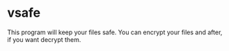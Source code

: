 # vsafe
This program will keep your files safe. You can encrypt your files and after, if you want decrypt them.
